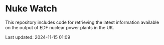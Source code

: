 # Nuke Watch

This repository includes code for retrieving the latest information available on the output of EDF nuclear power plants in the UK.

Last updated: 2024-11-15 01:09